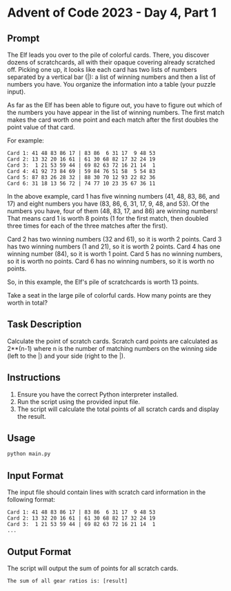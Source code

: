 
# Advent of Code 2023 - Day 4, Part 1

## Prompt

The Elf leads you over to the pile of colorful cards. There, you discover dozens of scratchcards, all with their opaque covering already scratched off. Picking one up, it looks like each card has two lists of numbers separated by a vertical bar (|): a list of winning numbers and then a list of numbers you have. You organize the information into a table (your puzzle input).

As far as the Elf has been able to figure out, you have to figure out which of the numbers you have appear in the list of winning numbers. The first match makes the card worth one point and each match after the first doubles the point value of that card.

For example:
```
Card 1: 41 48 83 86 17 | 83 86  6 31 17  9 48 53
Card 2: 13 32 20 16 61 | 61 30 68 82 17 32 24 19
Card 3:  1 21 53 59 44 | 69 82 63 72 16 21 14  1
Card 4: 41 92 73 84 69 | 59 84 76 51 58  5 54 83
Card 5: 87 83 26 28 32 | 88 30 70 12 93 22 82 36
Card 6: 31 18 13 56 72 | 74 77 10 23 35 67 36 11
```
In the above example, card 1 has five winning numbers (41, 48, 83, 86, and 17) and eight numbers you have (83, 86, 6, 31, 17, 9, 48, and 53). Of the numbers you have, four of them (48, 83, 17, and 86) are winning numbers! That means card 1 is worth 8 points (1 for the first match, then doubled three times for each of the three matches after the first).

  Card 2 has two winning numbers (32 and 61), so it is worth 2 points.
  Card 3 has two winning numbers (1 and 21), so it is worth 2 points.
  Card 4 has one winning number (84), so it is worth 1 point.
  Card 5 has no winning numbers, so it is worth no points.
  Card 6 has no winning numbers, so it is worth no points.

So, in this example, the Elf's pile of scratchcards is worth 13 points.

Take a seat in the large pile of colorful cards. How many points are they worth in total?

## Task Description
Calculate the point of scratch cards. Scratch card points are calculated as 2**(n-1) where n is the number of matching numbers on the winning side (left to the |) and your side (right to the |).

## Instructions
1. Ensure you have the correct Python interpreter installed.
2. Run the script using the provided input file.
3. The script will calculate the total points of all scratch cards and display the result.

## Usage
```bash
python main.py
```

## Input Format
The input file should contain lines with scratch card information in the following format:
```
Card 1: 41 48 83 86 17 | 83 86  6 31 17  9 48 53
Card 2: 13 32 20 16 61 | 61 30 68 82 17 32 24 19
Card 3:  1 21 53 59 44 | 69 82 63 72 16 21 14  1
...
```

## Output Format
The script will output the sum of points for all scratch cards.

```
The sum of all gear ratios is: [result]
```


